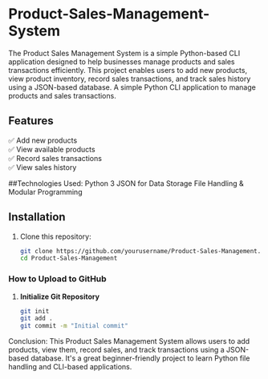 # Product-Sales-Management-System
The Product Sales Management System is a simple Python-based CLI application designed to help businesses manage products and sales transactions efficiently. This project enables users to add new products, view product inventory, record sales transactions, and track sales history using a JSON-based database.
A simple Python CLI application to manage products and sales transactions.

## Features
✅ Add new products  
✅ View available products  
✅ Record sales transactions  
✅ View sales history  

##Technologies Used:
Python 3
JSON for Data Storage
File Handling & Modular Programming

## Installation
1. Clone this repository:
   ```bash
   git clone https://github.com/yourusername/Product-Sales-Management.git
   cd Product-Sales-Management

### **How to Upload to GitHub**
1. **Initialize Git Repository**
   ```bash
   git init
   git add .
   git commit -m "Initial commit"
   
Conclusion:
This Product Sales Management System allows users to add products, view them, record sales, and track transactions using a JSON-based database. It's a great beginner-friendly project to learn Python file handling and CLI-based applications.
